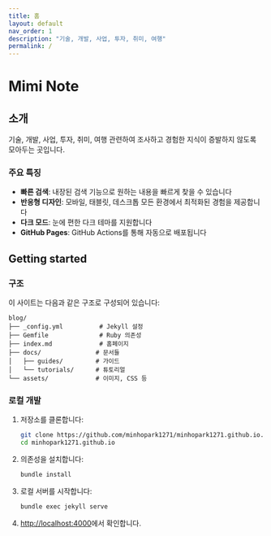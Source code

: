 ```yaml
---
title: 홈
layout: default
nav_order: 1
description: "기술, 개발, 사업, 투자, 취미, 여행"
permalink: /
---
```


# Mimi Note

## 소개

기술, 개발, 사업, 투자, 취미, 여행 관련하여 조사하고 경험한 지식이 증발하지 않도록 모아두는 곳입니다.

### 주요 특징

- **빠른 검색**: 내장된 검색 기능으로 원하는 내용을 빠르게 찾을 수 있습니다
- **반응형 디자인**: 모바일, 태블릿, 데스크톱 모든 환경에서 최적화된 경험을 제공합니다
- **다크 모드**: 눈에 편한 다크 테마를 지원합니다
- **GitHub Pages**: GitHub Actions를 통해 자동으로 배포됩니다

## Getting started

### 구조

이 사이트는 다음과 같은 구조로 구성되어 있습니다:

```
blog/
├── _config.yml          # Jekyll 설정
├── Gemfile              # Ruby 의존성
├── index.md             # 홈페이지
├── docs/               # 문서들
│   ├── guides/         # 가이드
│   └── tutorials/      # 튜토리얼
└── assets/             # 이미지, CSS 등
```

### 로컬 개발

1. 저장소를 클론합니다:
   ```bash
   git clone https://github.com/minhopark1271/minhopark1271.github.io.git
   cd minhopark1271.github.io
   ```

2. 의존성을 설치합니다:
   ```bash
   bundle install
   ```

3. 로컬 서버를 시작합니다:
   ```bash
   bundle exec jekyll serve
   ```

4. [http://localhost:4000](http://localhost:4000)에서 확인합니다.
